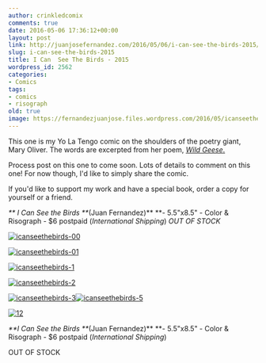```yaml
---
author: crinkledcomix
comments: true
date: 2016-05-06 17:36:12+00:00
layout: post
link: http://juanjosefernandez.com/2016/05/06/i-can-see-the-birds-2015/
slug: i-can-see-the-birds-2015
title: I Can  See The Birds - 2015
wordpress_id: 2562
categories:
- Comics
tags:
- comics
- risograph
old: true
image: https://fernandezjuanjose.files.wordpress.com/2016/05/icanseethebirds-31.jpg
---
```


This one is my Yo La Tengo comic on the shoulders of the poetry giant, Mary Oliver. The words are excerpted from her poem, [_Wild Geese_.
](https://www.youtube.com/watch?v=lv_4xmh_WtE)




Process post on this one to come soon. Lots of details to comment on this one! For now though, I'd like to simply share the comic.


If you'd like to support my work and have a special book, order a copy for yourself or a friend.


_**
I Can See the Birds **_(Juan Fernandez)** **- 5.5"x8.5" - Color & Risograph - $6 postpaid
(_International Shipping_)
_OUT OF STOCK_




[
](https://fernandezjuanjose.files.wordpress.com/2016/05/icanseethebirds-00.jpg)[![icanseethebirds-00](https://fernandezjuanjose.files.wordpress.com/2016/05/icanseethebirds-002.jpg)](https://fernandezjuanjose.files.wordpress.com/2016/05/icanseethebirds-002.jpg)[
](https://fernandezjuanjose.files.wordpress.com/2016/05/icanseethebirds-001-e1462555774204.jpg)

[![icanseethebirds-01](https://fernandezjuanjose.files.wordpress.com/2016/05/icanseethebirds-011.jpg)](https://fernandezjuanjose.files.wordpress.com/2016/05/icanseethebirds-011.jpg)

[![icanseethebirds-1](https://fernandezjuanjose.files.wordpress.com/2016/05/icanseethebirds-11.jpg)](https://fernandezjuanjose.files.wordpress.com/2016/05/icanseethebirds-11.jpg)

[![icanseethebirds-2](https://fernandezjuanjose.files.wordpress.com/2016/05/icanseethebirds-21.jpg)](https://fernandezjuanjose.files.wordpress.com/2016/05/icanseethebirds-21.jpg)

[![icanseethebirds-3](https://fernandezjuanjose.files.wordpress.com/2016/05/icanseethebirds-31.jpg)](https://fernandezjuanjose.files.wordpress.com/2016/05/icanseethebirds-31.jpg)[![icanseethebirds-5](https://fernandezjuanjose.files.wordpress.com/2016/05/icanseethebirds-51.jpg)](https://fernandezjuanjose.files.wordpress.com/2016/05/icanseethebirds-51.jpg)

[![12](https://fernandezjuanjose.files.wordpress.com/2016/05/121.jpg)](https://fernandezjuanjose.files.wordpress.com/2016/05/121.jpg)


_**I Can See the Birds **_(Juan Fernandez)** **- 5.5"x8.5" - Color & Risograph - $6 postpaid
(_International Shipping_)




OUT OF STOCK



